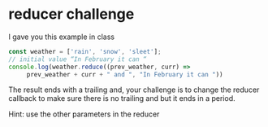 # reducer challenge

I gave you this example in class 
```js
const weather = ['rain', 'snow', 'sleet'];
// initial value “In February it can “
console.log(weather.reduce((prev_weather, curr) => 
     prev_weather + curr + " and ", "In February it can "))
```

The result ends with a trailing and, your challenge is to change the reducer callback to 
make sure there is no trailing and but it ends in a period. 

Hint: use the other parameters in the reducer
